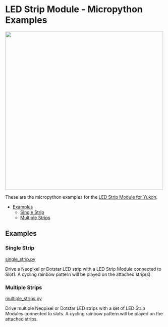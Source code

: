 # LED Strip Module - Micropython Examples <!-- omit in toc -->

<img src="https://shop.pimoroni.com/cdn/shop/files/yukon-19_1500x1500_crop_center.jpg" width="500">

These are the micropython examples for the [LED Strip Module for Yukon](https://shop.pimoroni.com/products/led-strip-module-for-yukon).

- [Examples](#examples)
  - [Single Strip](#single-strip)
  - [Multiple Strips](#multiple-strips)


## Examples

### Single Strip
[single_strip.py](single_strip.py)

Drive a Neopixel or Dotstar LED strip with a LED Strip Module connected to Slot1.
A cycling rainbow pattern will be played on the attached strip(s).


### Multiple Strips
[multiple_strips.py](multiple_strips.py)

Drive multiple Neopixel or Dotstar LED strips with a set of LED Strip Modules connected to slots.
A cycling rainbow pattern will be played on the attached strips.
